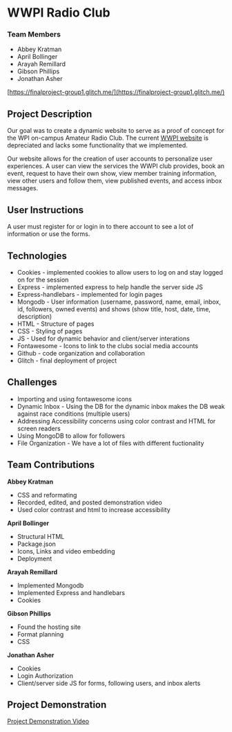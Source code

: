 # WWPI Radio Club
### Team Members
- Abbey Kratman
- April Bollinger
- Arayah Remillard
- Gibson Phillips
- Jonathan Asher

[https://finalproject-group1.glitch.me/](https://finalproject-group1.glitch.me/)

## Project Description
Our goal was to create a dynamic website to serve as a proof of concept for the WPI on-campus Amateur Radio Club. The current [WWPI website](https://wwpiradioexecs.wixsite.com/wwpi) is depreciated and lacks some functionality that we implemented.

Our website allows for the creation of user accounts to personalize user experiences. A user can view the services the WWPI club provides, book an event, request to have their own show, view member training information, view other users and follow them, view published events, and access inbox messages.

## User Instructions
A user must register for or login in to there account to see a lot of information or use the forms.

## Technologies
- Cookies - implemented cookies to allow users to log on and stay logged on for the session
- Express - implemented express to help handle the server side JS
- Express-handlebars - implemented for login pages
- Mongodb - User information (username, password, name, email, inbox, id, followers, owned events) and shows (show title, host, date, time, description)
- HTML - Structure of pages
- CSS - Styling of pages
- JS - Used for dynamic behavior and client/server interations
- Fontawesome - Icons to link to the clubs social media accounts
- Github - code organization and collaboration
- Glitch - final deployment of project

## Challenges
- Importing and using fontawesome icons
- Dynamic Inbox - Using the DB for the dynamic inbox makes the DB weak against race conditions (multiple users)
- Addressing Accessibility concerns using color contrast and HTML for screen readers
- Using MongoDB to allow for followers
- File Organization - We have a lot of files with different fuctionality


## Team Contributions
**Abbey Kratman**
- CSS and reformating
- Recorded, edited, and posted demonstration video
- Used color contrast and html to increase accessibility

**April Bollinger**
- Structural HTML
- Package.json
- Icons, Links and video embedding
- Deployment

**Arayah Remillard**
- Implemented Mongodb
- Implemented Express and handlebars
- Cookies

**Gibson Phillips**
- Found the hosting site
- Format planning
- CSS

**Jonathan Asher**
- Cookies
- Login Authorization
- Client/server side JS for forms, following users, and inbox alerts

## Project Demonstration
[Project Demonstration Video](https://youtu.be/tNNE-Ki4Qic)



